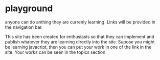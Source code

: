 # playground

anyone can do anthing they are currenly learning.
Links will be provided in the navigation bar.

This site has been created for enthusiasts so that they can implement and publish whatever they are learning directly into the site. 
Supose you might be learning javacript, then you can put your work in one of the link in the site. Your works can be seen in the topics section.
